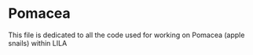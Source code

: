 # Pomacea

This file is dedicated to all the code used for working on Pomacea (apple snails) within LILA
